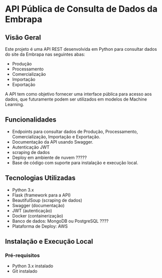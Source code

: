 # API Pública de Consulta de Dados da Embrapa

## Visão Geral
Este projeto é uma API REST desenvolvida em Python para consultar dados do site da Embrapa nas seguintes abas:
- Produção
- Processamento
- Comercialização
- Importação
- Exportação

A API tem como objetivo fornecer uma interface pública para acesso aos dados, que futuramente podem ser utilizados em modelos de Machine Learning.

## Funcionalidades
- Endpoints para consultar dados de Produção, Processamento, Comercialização, Importação e Exportação.
- Documentação da API usando Swagger.
- Autenticação JWT
- scraping de dados
- Deploy em ambiente de nuvem ?????
- Base de código com suporte para instalação e execução local.

## Tecnologias Utilizadas
- Python 3.x
- Flask (framework para a API)
- BeautifulSoup (scraping de dados)  
- Swagger (documentação)
- JWT (autenticação)
- Docker (containerização)
- Banco de dados: MongoDB ou PostgreSQL ????
- Plataforma de Deploy: AWS

## Instalação e Execução Local
### Pré-requisitos
- Python 3.x instalado
- Git instalado
